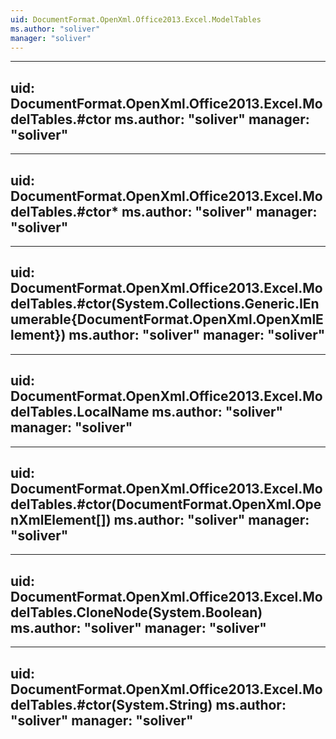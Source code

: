 ```yaml
---
uid: DocumentFormat.OpenXml.Office2013.Excel.ModelTables
ms.author: "soliver"
manager: "soliver"
---
```


---
uid: DocumentFormat.OpenXml.Office2013.Excel.ModelTables.#ctor
ms.author: "soliver"
manager: "soliver"
---

---
uid: DocumentFormat.OpenXml.Office2013.Excel.ModelTables.#ctor*
ms.author: "soliver"
manager: "soliver"
---

---
uid: DocumentFormat.OpenXml.Office2013.Excel.ModelTables.#ctor(System.Collections.Generic.IEnumerable{DocumentFormat.OpenXml.OpenXmlElement})
ms.author: "soliver"
manager: "soliver"
---

---
uid: DocumentFormat.OpenXml.Office2013.Excel.ModelTables.LocalName
ms.author: "soliver"
manager: "soliver"
---

---
uid: DocumentFormat.OpenXml.Office2013.Excel.ModelTables.#ctor(DocumentFormat.OpenXml.OpenXmlElement[])
ms.author: "soliver"
manager: "soliver"
---

---
uid: DocumentFormat.OpenXml.Office2013.Excel.ModelTables.CloneNode(System.Boolean)
ms.author: "soliver"
manager: "soliver"
---

---
uid: DocumentFormat.OpenXml.Office2013.Excel.ModelTables.#ctor(System.String)
ms.author: "soliver"
manager: "soliver"
---
